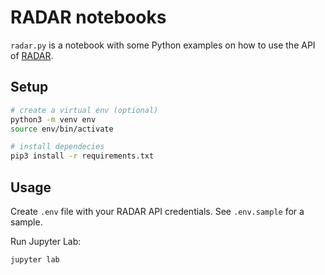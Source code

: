 RADAR notebooks
===============

`radar.py` is a notebook with some Python examples on how to use the API of [RADAR](https://www.radar-service.eu).


Setup
-----

```bash
# create a virtual env (optional)
python3 -m venv env
source env/bin/activate

# install dependecies
pip3 install -r requirements.txt
```


Usage
-----

Create `.env` file with your RADAR API credentials. See `.env.sample` for a sample.

Run Jupyter Lab:

```
jupyter lab
```

